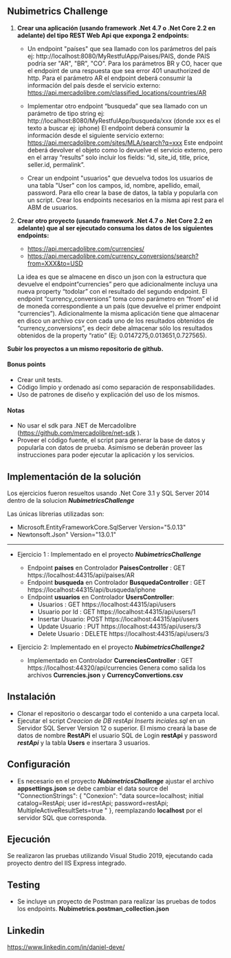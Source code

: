 ## Nubimetrics Challenge
1. **Crear una aplicación (usando framework .Net 4.7 o .Net Core 2.2 en adelante) del tipo REST Web Api que exponga 2 endpoints:**
	- Un endpoint "países" que sea llamado con los parámetros del país ej:
    http://localhost:8080/MyRestfulApp/Paises/PAIS, donde PAIS podría ser "AR", "BR", "CO".
    Para los parámetros BR y CO, hacer que el endpoint de una respuesta que sea error 401 unauthorized de http.
    Para el parámetro AR el endpoint deberá consumir la información del país desde el servicio externo: https://api.mercadolibre.com/classified_locations/countries/AR

	- Implementar otro endpoint “busqueda” que sea llamado con un parámetro de tipo string ej: http://localhost:8080/MyRestfulApp/busqueda/xxx (donde xxx es el texto a buscar ej: iphone)
	El endpoint deberá consumir la información desde el siguiente servicio externo: https://api.mercadolibre.com/sites/MLA/search?q=xxx
	Este endpoint deberá devolver el objeto como lo devuelve el servicio externo, pero en el array “results” solo incluir los fields: “id, site_id, title, price, seller.id, permalink”.
	
	- Crear un endpoint "usuarios" que devuelva todos los usuarios de una tabla "User" con los campos, id, nombre, apellido, email, password. Para ello crear la base de datos, la tabla y popularla con un script.
	Crear los endpoints necesarios en la misma api rest para el ABM de usuarios.

2. **Crear otro proyecto (usando framework .Net 4.7 o .Net Core 2.2 en adelante) que al ser ejecutado consuma los datos de los siguientes endpoints:**

	- https://api.mercadolibre.com/currencies/
	- https://api.mercadolibre.com/currency_conversions/search?from=XXX&to=USD

	La idea es que se almacene en disco un json con la estructura que devuelve el endpoint“currencies” pero que adicionalmente incluya una nueva property “todolar” con el resultado del segundo endpoint.
	El endpoint “currency_conversions” toma como parámetro en “from” el id de moneda correspondiente a un país (que devuelve el primer endpoint “currencies”).
	Adicionalmente la misma aplicación tiene que almacenar en disco un archivo csv con cada uno de los resultados obtenidos de “currency_conversions”, es decir debe almacenar sólo los resultados obtenidos de la property “ratio” (Ej: 0.0147275,0.013651,0.727565).
	
	
**Subir los proyectos a un mismo repositorio de github.**

#### Bonus points
-  Crear unit tests.
-  Código limpio y ordenado así como separación de responsabilidades.
-  Uso de patrones de diseño y explicación del uso de los mismos.

#### Notas
- No usar el sdk para .NET de Mercadolibre (https://github.com/mercadolibre/net-sdk ).
- Proveer el código fuente, el script para generar la base de datos y popularla con datos de prueba. Asimismo se deberán proveer las instrucciones para poder ejecutar la aplicación y los servicios.

## Implementación de la solución

Los ejercicios fueron resueltos usando .Net Core 3.1 y SQL Server 2014 dentro de la solucion ***NubimetricsChallenge***

Las únicas librerias utilizadas son:

   - Microsoft.EntityFrameworkCore.SqlServer Version="5.0.13"
   - Newtonsoft.Json" Version="13.0.1"
    
------------

- Ejercicio 1 : Implementado en el proyecto ***NubimetricsChallenge***

    - Endpoint **paises** en Controlador **PaisesController** : GET https://localhost:44315/api/paises/AR
    - Endpoint **busqueda** en Controlador **BusquedaController** : GET https://localhost:44315/api/busqueda/iphone
    - Endpoint **usuarios** en Controlador **UsersController**:
       - Usuarios : GET https://localhost:44315/api/users
       - Usuario por Id : GET https://localhost:44315/api/users/1
       - Insertar Usuario: POST https://localhost:44315/api/users
       - Update Usuario : PUT https://localhost:44315/api/users/3
       - Delete Usuario : DELETE https://localhost:44315/api/users/3

- Ejercicio 2: Implementado en el proyecto ***NubimetricsChallenge2***

    - Implementado en Controlador **CurrenciesController** : GET https://localhost:44320/api/currencies Genera como salida los archivos **Currencies.json** y **CurrencyConvertions.csv**
    
## Instalación

   - Clonar el repositorio o descargar todo el contenido a una carpeta local.
   - Ejecutar el script *Creacion de DB restApi Inserts inciales.sql* en un Servidor SQL Server Version 12 o superior.
   El mismo creará la base de datos de nombre **RestAPi**  el usuario SQL de Login **restApi** y password ***restApi***  y la tabla **Users** e insertara 3 usuarios.

## Configuración

   - Es necesario en el proyecto ***NubimetricsChallenge*** ajustar el archivo **appsettings.json**
   se debe cambiar el data source del "ConnectionStrings": { "Conexion": "data source=localhost; initial catalog=RestApi; user id=restApi; password=restApi; MultipleActiveResultSets=true " }, reemplazando **localhost** por el servidor SQL que corresponda.

## Ejecución

   Se realizaron las pruebas utilizando Visual Studio 2019, ejecutando cada proyecto dentro del IIS Express integrado.

## Testing

   - Se incluye un proyecto de Postman para realizar las pruebas de todos los endpoints. 
   **Nubimetrics.postman_collection.json**
    
## Linkedin
https://www.linkedin.com/in/daniel-deve/
